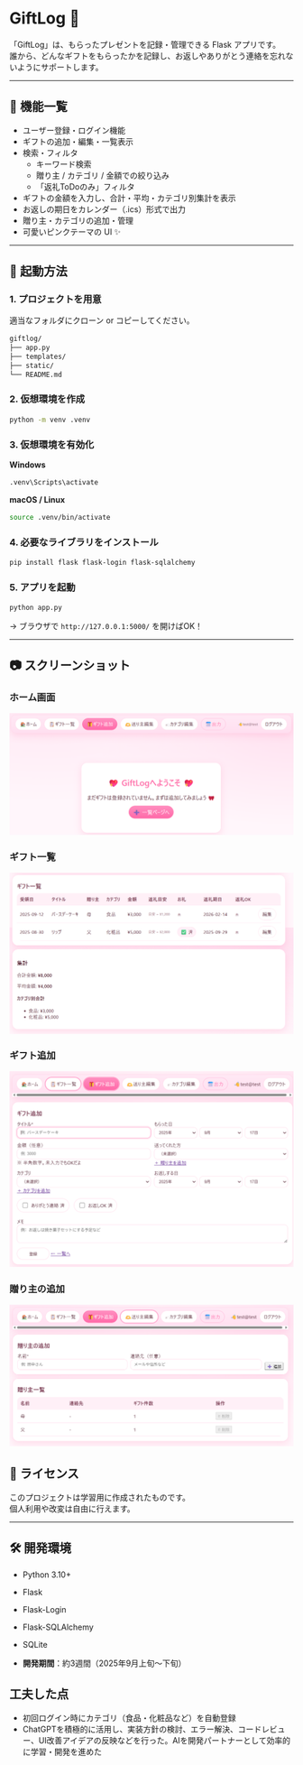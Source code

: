 # GiftLog 🎁

「GiftLog」は、もらったプレゼントを記録・管理できる Flask アプリです。  
誰から、どんなギフトをもらったかを記録し、お返しやありがとう連絡を忘れないようにサポートします。

---

## 📌 機能一覧

- ユーザー登録・ログイン機能
- ギフトの追加・編集・一覧表示
- 検索・フィルタ
  - キーワード検索
  - 贈り主 / カテゴリ / 金額での絞り込み
  - 「返礼ToDoのみ」フィルタ
- ギフトの金額を入力し、合計・平均・カテゴリ別集計を表示
- お返しの期日をカレンダー（.ics）形式で出力
- 贈り主・カテゴリの追加・管理
- 可愛いピンクテーマの UI ✨



---

## 🚀 起動方法

### 1. プロジェクトを用意
適当なフォルダにクローン or コピーしてください。

```text
giftlog/
├── app.py
├── templates/
├── static/
└── README.md
```

### 2. 仮想環境を作成

```bash
python -m venv .venv
```

### 3. 仮想環境を有効化

**Windows**

```bash
.venv\Scripts\activate
```

**macOS / Linux**

```bash
source .venv/bin/activate
```

### 4. 必要なライブラリをインストール

```bash
pip install flask flask-login flask-sqlalchemy
```

### 5. アプリを起動

```bash
python app.py
```

→ ブラウザで `http://127.0.0.1:5000/` を開けばOK！

---

## 📷 スクリーンショット

### ホーム画面
![ホーム画面](screenshots/home.png)

### ギフト一覧
![ギフト一覧](screenshots/gifts.png)

### ギフト追加
![ギフト追加](screenshots/gift_new.png)

### 贈り主の追加
![贈り主の追加](screenshots/givers.png)

## 📜 ライセンス
このプロジェクトは学習用に作成されたものです。  
個人利用や改変は自由に行えます。

---

## 🛠️ 開発環境

- Python 3.10+
- Flask
- Flask-Login
- Flask-SQLAlchemy
- SQLite

- **開発期間**：約3週間（2025年9月上旬〜下旬）  

## 工夫した点
- 初回ログイン時にカテゴリ（食品・化粧品など）を自動登録  
- ChatGPTを積極的に活用し、実装方針の検討、エラー解決、コードレビュー、UI改善アイデアの反映などを行った。AIを開発パートナーとして効率的に学習・開発を進めた  
